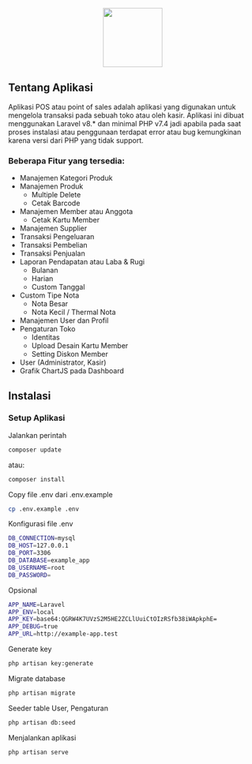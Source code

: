 <p align="center">
    <a href="https://github.com/sandinur157" target="_blank"><img src="https://raw.githubusercontent.com/sandinur157/tuturial-membuat-aplikasi-point-of-sales/main/public/img/logo.png" width="120"></a>
</p>

## Tentang Aplikasi

Aplikasi POS atau point of sales adalah aplikasi yang digunakan untuk mengelola transaksi pada sebuah toko atau oleh kasir. Aplikasi ini dibuat menggunakan Laravel v8.* dan minimal PHP v7.4 jadi apabila pada saat proses instalasi atau penggunaan terdapat error atau bug kemungkinan karena versi dari PHP yang tidak support.

### Beberapa Fitur yang tersedia:
- Manajemen Kategori Produk
- Manajemen Produk
  - Multiple Delete
  - Cetak Barcode
- Manajemen Member atau Anggota
  - Cetak Kartu Member
- Manajemen Supplier
- Transaksi Pengeluaran
- Transaksi Pembelian
- Transaksi Penjualan
- Laporan Pendapatan atau Laba & Rugi
  - Bulanan
  - Harian
  - Custom Tanggal
- Custom Tipe Nota
  - Nota Besar
  - Nota Kecil / Thermal Nota
- Manajemen User dan Profil
- Pengaturan Toko
  - Identitas
  - Upload Desain Kartu Member
  - Setting Diskon Member
- User (Administrator, Kasir)
- Grafik ChartJS pada Dashboard

## Instalasi

### Setup Aplikasi
Jalankan perintah 
```bash
composer update
```
atau:
```bash
composer install
```
Copy file .env dari .env.example
```bash
cp .env.example .env
```
Konfigurasi file .env
```bash
DB_CONNECTION=mysql
DB_HOST=127.0.0.1
DB_PORT=3306
DB_DATABASE=example_app
DB_USERNAME=root
DB_PASSWORD=
```
Opsional
```bash
APP_NAME=Laravel
APP_ENV=local
APP_KEY=base64:QGRW4K7UVzS2M5HE2ZCLlUuiCtOIzRSfb38iWApkphE=
APP_DEBUG=true
APP_URL=http://example-app.test
```
Generate key
```bash
php artisan key:generate
```
Migrate database
```bash
php artisan migrate
```
Seeder table User, Pengaturan
```bash
php artisan db:seed
```
Menjalankan aplikasi
```bash
php artisan serve
```
